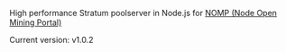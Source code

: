 High performance Stratum poolserver in Node.js for [NOMP (Node Open Mining Portal)](https://github.com/foxer666/node-open-mining-portal)

Current version: v1.0.2

